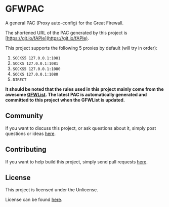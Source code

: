 # GFWPAC

A general PAC (Proxy auto-config) for the Great Firewall.

The shortened URL of the PAC generated by this project is
[https://git.io/fAPIe](https://git.io/fAPIe).

This project supports the following 5 proxies by default (will try in order):

1. `SOCKS5 127.0.0.1:1081`
2. `SOCKS 127.0.0.1:1081`
3. `SOCKS5 127.0.0.1:1080`
4. `SOCKS 127.0.0.1:1080`
5. `DIRECT`

**It should be noted that the rules used in this project mainly come from the
awesome [GFWList](https://github.com/gfwlist/gfwlist). The latest PAC is
automatically generated and committed to this project when the GFWList is
updated.**

## Community

If you want to discuss this project, or ask questions about it, simply post
questions or ideas [here](https://github.com/lincf0912/gfwpac/issues).

## Contributing

If you want to help build this project, simply send pull requests
[here](https://github.com/lincf0912/gfwpac/pulls).

## License

This project is licensed under the Unlicense.

License can be found [here](LICENSE).
